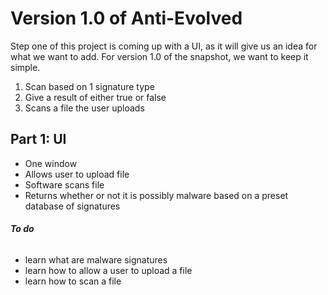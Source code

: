 # Version 1.0 of Anti-Evolved
Step one of this project is coming up with a UI, as it will give us an idea for what we want to add. 
For version 1.0 of the snapshot, we want to keep it simple.
1. Scan based on 1 signature type 
2. Give a result of either true or false 
3. Scans a file the user uploads

## Part 1: UI
- One window 
- Allows user to upload file 
- Software scans file 
- Returns whether or not it is possibly malware based on a preset database of signatures
###### **To do**
- learn what are malware signatures
- learn how to allow a user to upload a file 
- learn how to scan a file 
